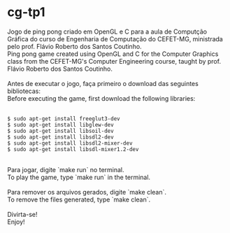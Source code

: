 # cg-tp1
Jogo de ping pong criado em OpenGL e C para a aula de Computção Gráfica do curso de Engenharia de Computação do CEFET-MG, ministrada pelo prof. Flávio Roberto dos Santos Coutinho.<br>
Ping pong game created using OpenGL and C for the Computer Graphics class from the CEFET-MG's Computer Engineering course, taught by prof. Flávio Roberto dos Santos Coutinho.<br>
<br>
Antes de executar o jogo, faça primeiro o download das seguintes bibliotecas:<br>
Before executing the game, first download the following libraries:<br>
<br>
```
$ sudo apt-get install freeglut3-dev
$ sudo apt-get install libglew-dev
$ sudo apt-get install libsoil-dev
$ sudo apt-get install libsdl2-dev
$ sudo apt-get install libsdl2-mixer-dev
$ sudo apt-get install libsdl-mixer1.2-dev
```
<br>
Para jogar, digite `make run` no terminal.<br>
To play the game, type `make run` in the terminal.<br>
<br>
Para remover os arquivos gerados, digite `make clean`.<br>
To remove the files generated, type `make clean`.<br>
<br>
Divirta-se!<br>
Enjoy!
